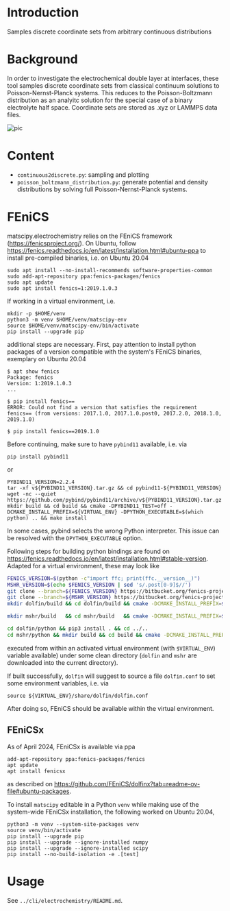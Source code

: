 # Introduction

Samples discrete coordinate sets from arbitrary continuous distributions

# Background

In order to investigate the electrochemical double layer at interfaces, these
tool samples discrete coordinate sets from classical continuum solutions to
Poisson-Nernst-Planck systems. This reduces to the Poisson-Boltzmann
distribution as an analyitc solution for the special case of a binary
electrolyte half space. Coordinate sets are stored as .xyz or LAMMPS data files.

![pic](poisson-bolzmann-sketch.png)

# Content
* `continuous2discrete.py`: sampling and plotting
* `poisson_boltzmann_distribution.py`: generate potential and density
  distributions by solving full Poisson-Nernst-Planck systems.

# FEniCS

matscipy.electrochemistry relies on the FEniCS framework (https://fenicsproject.org/).
On Ubuntu, follow https://fenics.readthedocs.io/en/latest/installation.html#ubuntu-ppa
to install pre-compiled binaries, i.e. on Ubuntu 20.04

    sudo apt install --no-install-recommends software-properties-common
    sudo add-apt-repository ppa:fenics-packages/fenics
    sudo apt update
    sudo apt install fenics=1:2019.1.0.3

If working in a virtual environment, i.e. 

    mkdir -p $HOME/venv
    python3 -m venv $HOME/venv/matscipy-env
    source $HOME/venv/matscipy-env/bin/activate
    pip install --upgrade pip

additional steps are necessary. First, pay attention to install python packages of 
a version compatible with the system's FEniCS binaries, exemplary on Ubuntu 20.04

```console
$ apt show fenics
Package: fenics
Version: 1:2019.1.0.3
...

$ pip install fenics==
ERROR: Could not find a version that satisfies the requirement fenics== (from versions: 2017.1.0, 2017.1.0.post0, 2017.2.0, 2018.1.0, 2019.1.0)    

$ pip install fenics==2019.1.0
```

Before continuing, make sure to have `pybind11` available, i.e. via

    pip install pybind11

or
    
    PYBIND11_VERSION=2.2.4
    tar -xf v${PYBIND11_VERSION}.tar.gz && cd pybind11-${PYBIND11_VERSION}
    wget -nc --quiet https://github.com/pybind/pybind11/archive/v${PYBIND11_VERSION}.tar.gz    
    mkdir build && cd build && cmake -DPYBIND11_TEST=off -DCMAKE_INSTALL_PREFIX=${VIRTUAL_ENV} -DPYTHON_EXECUTABLE=$(which python) .. && make install

In some cases, pybind selects the wrong Python interpreter.
This issue can be resolved with the `DPYTHON_EXECUTABLE` option.

Following steps for building python bindings are found on 
https://fenics.readthedocs.io/en/latest/installation.html#stable-version. 
Adapted for a virtual environment, these may look like

```bash
FENICS_VERSION=$(python -c"import ffc; print(ffc.__version__)")
MSHR_VERSION=$(echo $FENICS_VERSION | sed 's/.post[0-9]$//')
git clone --branch=${FENICS_VERSION} https://bitbucket.org/fenics-project/dolfin
git clone --branch=${MSHR_VERSION} https://bitbucket.org/fenics-project/mshr
mkdir dolfin/build && cd dolfin/build && cmake -DCMAKE_INSTALL_PREFIX=${VIRTUAL_ENV} .. && make install && cd ../..

mkdir mshr/build   && cd mshr/build   && cmake -DCMAKE_INSTALL_PREFIX=${VIRTUAL_ENV} -DPYTHON_EXECUTABLE=$(which python) .. && make install && cd ../..

cd dolfin/python && pip3 install . && cd ../..
cd mshr/python && mkdir build && cd build && cmake -DCMAKE_INSTALL_PREFIX=$VIRTUAL_ENV -DPYTHON_EXECUTABLE=$(which python) .. && cd .. && pip3 install . && cd ../..
```

executed from within an activated virtual environment (with `$VIRTUAL_ENV`) variable available) under 
some clean directory (`dolfin` and `mshr` are downloaded into the current directory).

If built successfully, `dolfin` will suggest to source a file `dolfin.conf` 
to set some environment variables, i.e. via

    source ${VIRTUAL_ENV}/share/dolfin/dolfin.conf

After doing so, FEniCS should be available within the virtual environment.

## FEniCSx

As of April 2024, FEniCSx is available via ppa

    add-apt-repository ppa:fenics-packages/fenics
    apt update
    apt install fenicsx

as described on https://github.com/FEniCS/dolfinx?tab=readme-ov-file#ubuntu-packages.

To install `matscipy` editable in a Python `venv` while making use of the
system-wide FEniCSx installation, the following worked on Ubuntu 20.04,

    python3 -m venv --system-site-packages venv
    source venv/bin/activate
    pip install --upgrade pip
    pip install --upgrade --ignore-installed numpy
    pip install --upgrade --ignore-installed scipy
    pip install --no-build-isolation -e .[test]

# Usage
See `../cli/electrochemistry/README.md`.

